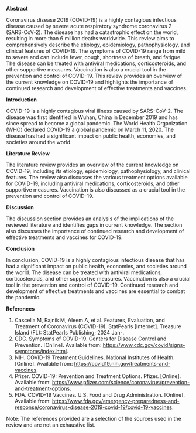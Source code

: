 **Abstract**

Coronavirus disease 2019 (COVID-19) is a highly contagious infectious disease caused by severe acute respiratory syndrome coronavirus 2 (SARS-CoV-2). The disease has had a catastrophic effect on the world, resulting in more than 6 million deaths worldwide. This review aims to comprehensively describe the etiology, epidemiology, pathophysiology, and clinical features of COVID-19. The symptoms of COVID-19 range from mild to severe and can include fever, cough, shortness of breath, and fatigue. The disease can be treated with antiviral medications, corticosteroids, and other supportive measures. Vaccination is also a crucial tool in the prevention and control of COVID-19. This review provides an overview of the current knowledge on COVID-19 and highlights the importance of continued research and development of effective treatments and vaccines.

**Introduction**

COVID-19 is a highly contagious viral illness caused by SARS-CoV-2. The disease was first identified in Wuhan, China in December 2019 and has since spread to become a global pandemic. The World Health Organization (WHO) declared COVID-19 a global pandemic on March 11, 2020. The disease has had a significant impact on public health, economies, and societies around the world.

**Literature Review**

The literature review provides an overview of the current knowledge on COVID-19, including its etiology, epidemiology, pathophysiology, and clinical features. The review also discusses the various treatment options available for COVID-19, including antiviral medications, corticosteroids, and other supportive measures. Vaccination is also discussed as a crucial tool in the prevention and control of COVID-19.

**Discussion**

The discussion section provides an analysis of the implications of the reviewed literature and identifies gaps in current knowledge. The section also discusses the importance of continued research and development of effective treatments and vaccines for COVID-19.

**Conclusion**

In conclusion, COVID-19 is a highly contagious infectious disease that has had a significant impact on public health, economies, and societies around the world. The disease can be treated with antiviral medications, corticosteroids, and other supportive measures. Vaccination is also a crucial tool in the prevention and control of COVID-19. Continued research and development of effective treatments and vaccines are essential to combat the pandemic.

**References**

1. Cascella M, Rajnik M, Aleem A, et al. Features, Evaluation, and Treatment of Coronavirus (COVID-19). StatPearls [Internet]. Treasure Island (FL): StatPearls Publishing; 2024 Jan-.
2. CDC. Symptoms of COVID-19. Centers for Disease Control and Prevention. [Online]. Available from: https://www.cdc.gov/covid/signs-symptoms/index.html.
3. NIH. COVID-19 Treatment Guidelines. National Institutes of Health. [Online]. Available from: https://covid19.nih.gov/treatments-and-vaccines.
4. Pfizer. COVID-19: Prevention and Treatment Options. Pfizer. [Online]. Available from: https://www.pfizer.com/science/coronavirus/prevention-and-treatment-options.
5. FDA. COVID-19 Vaccines. U.S. Food and Drug Administration. [Online]. Available from: https://www.fda.gov/emergency-preparedness-and-response/coronavirus-disease-2019-covid-19/covid-19-vaccines.

Note: The references provided are a selection of the sources used in the review and are not an exhaustive list.
